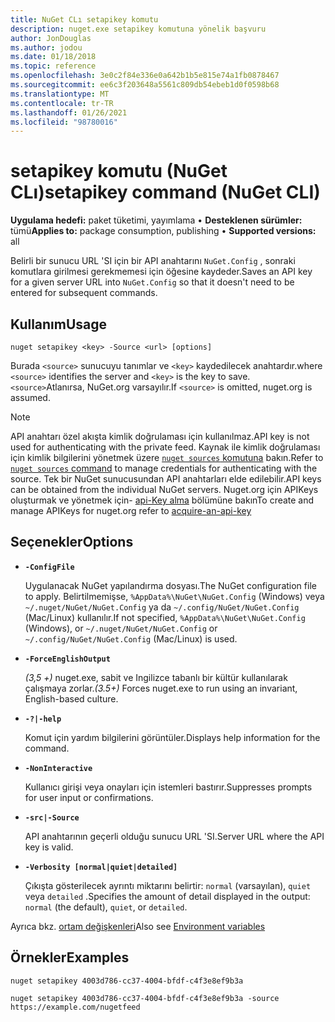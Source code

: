 ```yaml
---
title: NuGet CLı setapikey komutu
description: nuget.exe setapikey komutuna yönelik başvuru
author: JonDouglas
ms.author: jodou
ms.date: 01/18/2018
ms.topic: reference
ms.openlocfilehash: 3e0c2f84e336e0a642b1b5e815e74a1fb0878467
ms.sourcegitcommit: ee6c3f203648a5561c809db54ebeb1d0f0598b68
ms.translationtype: MT
ms.contentlocale: tr-TR
ms.lasthandoff: 01/26/2021
ms.locfileid: "98780016"
---
```

# <a name="setapikey-command-nuget-cli"></a><span data-ttu-id="e004c-103">setapikey komutu (NuGet CLı)</span><span class="sxs-lookup"><span data-stu-id="e004c-103">setapikey command (NuGet CLI)</span></span>

<span data-ttu-id="e004c-104">**Uygulama hedefi:** paket tüketimi, yayımlama &bullet; **Desteklenen sürümler:** tümü</span><span class="sxs-lookup"><span data-stu-id="e004c-104">**Applies to:** package consumption, publishing &bullet; **Supported versions:** all</span></span>

<span data-ttu-id="e004c-105">Belirli bir sunucu URL 'SI için bir API anahtarını `NuGet.Config` , sonraki komutlara girilmesi gerekmemesi için öğesine kaydeder.</span><span class="sxs-lookup"><span data-stu-id="e004c-105">Saves an API key for a given server URL into `NuGet.Config` so that it doesn't need to be entered for subsequent commands.</span></span>

## <a name="usage"></a><span data-ttu-id="e004c-106">Kullanım</span><span class="sxs-lookup"><span data-stu-id="e004c-106">Usage</span></span>

```cli
nuget setapikey <key> -Source <url> [options]
```

<span data-ttu-id="e004c-107">Burada `<source>` sunucuyu tanımlar ve `<key>` kaydedilecek anahtardır.</span><span class="sxs-lookup"><span data-stu-id="e004c-107">where `<source>` identifies the server and `<key>` is the key to save.</span></span> <span data-ttu-id="e004c-108">`<source>`Atlanırsa, NuGet.org varsayılır.</span><span class="sxs-lookup"><span data-stu-id="e004c-108">If `<source>` is omitted, nuget.org is assumed.</span></span> 

> [!NOTE]
> <span data-ttu-id="e004c-109">API anahtarı özel akışta kimlik doğrulaması için kullanılmaz.</span><span class="sxs-lookup"><span data-stu-id="e004c-109">API key is not used for authenticating with the private feed.</span></span> <span data-ttu-id="e004c-110">Kaynak ile kimlik doğrulaması için kimlik bilgilerini yönetmek üzere [ `nuget sources` komutuna](../cli-reference/cli-ref-sources.md) bakın.</span><span class="sxs-lookup"><span data-stu-id="e004c-110">Refer to [`nuget sources` command](../cli-reference/cli-ref-sources.md) to manage credentials for authenticating with the source.</span></span>
> <span data-ttu-id="e004c-111">Tek bir NuGet sunucusundan API anahtarları elde edilebilir.</span><span class="sxs-lookup"><span data-stu-id="e004c-111">API keys can be obtained from the individual NuGet servers.</span></span> <span data-ttu-id="e004c-112">Nuget.org için APIKeys oluşturmak ve yönetmek için- [api-Key alma](../../nuget-org/scoped-api-keys.md#acquire-an-api-key) bölümüne bakın</span><span class="sxs-lookup"><span data-stu-id="e004c-112">To create and manage APIKeys for nuget.org refer to [acquire-an-api-key](../../nuget-org/scoped-api-keys.md#acquire-an-api-key)</span></span>

## <a name="options"></a><span data-ttu-id="e004c-113">Seçenekler</span><span class="sxs-lookup"><span data-stu-id="e004c-113">Options</span></span>

- **`-ConfigFile`**

  <span data-ttu-id="e004c-114">Uygulanacak NuGet yapılandırma dosyası.</span><span class="sxs-lookup"><span data-stu-id="e004c-114">The NuGet configuration file to apply.</span></span> <span data-ttu-id="e004c-115">Belirtilmemişse, `%AppData%\NuGet\NuGet.Config` (Windows) veya `~/.nuget/NuGet/NuGet.Config` ya da `~/.config/NuGet/NuGet.Config` (Mac/Linux) kullanılır.</span><span class="sxs-lookup"><span data-stu-id="e004c-115">If not specified, `%AppData%\NuGet\NuGet.Config` (Windows), or `~/.nuget/NuGet/NuGet.Config` or `~/.config/NuGet/NuGet.Config` (Mac/Linux) is used.</span></span>

- **`-ForceEnglishOutput`**

  <span data-ttu-id="e004c-116">*(3,5 +)* nuget.exe, sabit ve Ingilizce tabanlı bir kültür kullanılarak çalışmaya zorlar.</span><span class="sxs-lookup"><span data-stu-id="e004c-116">*(3.5+)* Forces nuget.exe to run using an invariant, English-based culture.</span></span>

- **`-?|-help`**

  <span data-ttu-id="e004c-117">Komut için yardım bilgilerini görüntüler.</span><span class="sxs-lookup"><span data-stu-id="e004c-117">Displays help information for the command.</span></span>

- **`-NonInteractive`**

  <span data-ttu-id="e004c-118">Kullanıcı girişi veya onayları için istemleri bastırır.</span><span class="sxs-lookup"><span data-stu-id="e004c-118">Suppresses prompts for user input or confirmations.</span></span>

- **`-src|-Source`**

  <span data-ttu-id="e004c-119">API anahtarının geçerli olduğu sunucu URL 'SI.</span><span class="sxs-lookup"><span data-stu-id="e004c-119">Server URL where the API key is valid.</span></span>

- **`-Verbosity [normal|quiet|detailed]`**

  <span data-ttu-id="e004c-120">Çıkışta gösterilecek ayrıntı miktarını belirtir: `normal` (varsayılan), `quiet` veya `detailed` .</span><span class="sxs-lookup"><span data-stu-id="e004c-120">Specifies the amount of detail displayed in the output: `normal` (the default), `quiet`, or `detailed`.</span></span>

<span data-ttu-id="e004c-121">Ayrıca bkz. [ortam değişkenleri](cli-ref-environment-variables.md)</span><span class="sxs-lookup"><span data-stu-id="e004c-121">Also see [Environment variables](cli-ref-environment-variables.md)</span></span>

## <a name="examples"></a><span data-ttu-id="e004c-122">Örnekler</span><span class="sxs-lookup"><span data-stu-id="e004c-122">Examples</span></span>

```cli
nuget setapikey 4003d786-cc37-4004-bfdf-c4f3e8ef9b3a

nuget setapikey 4003d786-cc37-4004-bfdf-c4f3e8ef9b3a -source https://example.com/nugetfeed
```
